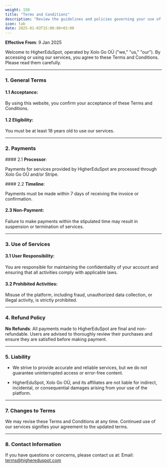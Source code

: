 ```yaml
---
weight: 150
title: "Terms and Conditions"
description: "Review the guidelines and policies governing your use of HigherEduSpot."
icon: tab
date: 2025-01-03T15:00:00+03:00
---
```


**Effective From**: 9 Jan 2025

Welcome to HigherEduSpot, operated by Xolo Go OÜ ("we," "us," "our"). By accessing or using our services, you agree to these Terms and Conditions. Please read them carefully.

---

### 1. **General Terms**

#### 1.1 **Acceptance**:

By using this website, you confirm your acceptance of these Terms and Conditions.

#### 1.2 **Eligibility**:

You must be at least 18 years old to use our services.

---

### 2. Payments

#### 2.1 **Processor**:

Payments for services provided by HigherEduSpot are processed through Xolo Go OÜ and/or Stripe.

#### 2.2 **Timeline**:

Payments must be made within 7 days of receiving the invoice or confirmation.

#### 2.3 **Non-Payment**:

Failure to make payments within the stipulated time may result in suspension or termination of services.

---

### 3. **Use of Services**

#### 3.1 **User Responsibility**: 

You are responsible for maintaining the confidentiality of your account and ensuring that all activities comply with applicable laws.

#### 3.2 **Prohibited Activities**: 

Misuse of the platform, including fraud, unauthorized data collection, or illegal activity, is strictly prohibited.

---

### 4. **Refund Policy**

**No Refunds**: All payments made to HigherEduSpot are final and non-refundable. Users are advised to thoroughly review their purchases and ensure they are satisfied before making payment.

---

### 5. **Liability**

- We strive to provide accurate and reliable services, but we do not guarantee uninterrupted access or error-free content.

- HigherEduSpot, Xolo Go OÜ, and its affiliates are not liable for indirect, incidental, or consequential damages arising from your use of the platform.

---

### 7. **Changes to Terms**

We may revise these Terms and Conditions at any time. Continued use of our services signifies your agreement to the updated terms.

---

### 8. **Contact Information**

If you have questions or concerns, please contact us at:
Email: terms@highereduspot.com